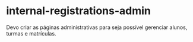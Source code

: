 # internal-registrations-admin
Devo criar as páginas administrativas para seja possível gerenciar alunos, turmas e matrículas.

